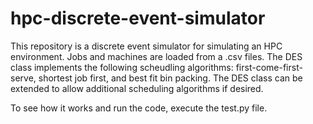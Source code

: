 # hpc-discrete-event-simulator

This repository is a discrete event simulator for simulating an HPC environment.  Jobs and machines are loaded from a .csv files.  The DES class implements the following scheudling algorithms: first-come-first-serve, shortest job first, and best fit bin packing.  The DES class can be extended to allow additional scheduling algorithms if desired.

To see how it works and run the code, execute the test.py file.
